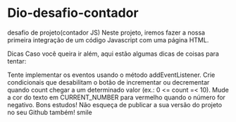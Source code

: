 # Dio-desafio-contador
desafio de projeto(contador JS)
Neste projeto, iremos fazer a nossa primeira integração de um código Javascript com uma página HTML.

Dicas
Caso você queira ir além, aqui estão algumas dicas de coisas para tentar:

Tente implementar os eventos usando o método addEventListener.
Crie condicionais que desabilitam o botão de incrementar ou decrementar quando count chegar a um determinado valor (ex.: 0 <= count =< 10).
Mude a cor do texto em CURRENT_NUMBER para vermelho quando o número for negativo.
Bons estudos!
Não esqueça de publicar a sua versão do projeto no seu Github também! smile
